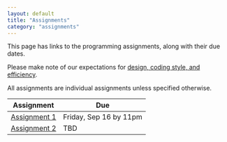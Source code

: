 ```yaml
---
layout: default
title: "Assignments"
category: "assignments"
---
```


This page has links to the programming assignments, along with their due dates.

Please make note of our expectations for [design, coding style, and efficiency](assign/design.html).

All assignments are individual assignments unless specified otherwise.

Assignment | Due
---------- | ---
[Assignment 1](assign/assign01.html) | Friday, Sep 16 by 11pm
[Assignment 2](assign/assign02.html) | TBD
